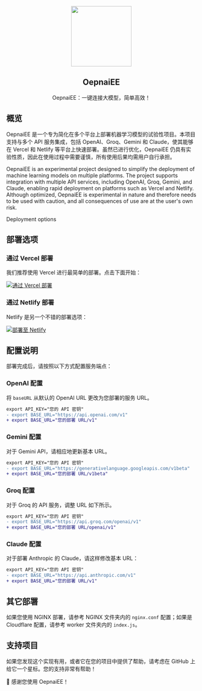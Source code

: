 <p align="center">
  <img width="160" src="./assets/ee.png" />
  <h2 align="center">OepnaiEE</h2>
  <p align="center">OepnaiEE：一键连接大模型，简单高效！</p>
</p>

## 概览

OepnaiEE 是一个专为简化在多个平台上部署机器学习模型的试验性项目。本项目支持与多个 API 服务集成，包括 OpenAI、Groq、Gemini 和 Claude，使其能够在 Vercel 和 Netlify 等平台上快速部署。虽然已进行优化，OepnaiEE 仍具有实验性质，因此在使用过程中需要谨慎，所有使用后果均需用户自行承担。

OepnaiEE is an experimental project designed to simplify the deployment of machine learning models on multiple platforms. The project supports integration with multiple API services, including OpenAI, Groq, Gemini, and Claude, enabling rapid deployment on platforms such as Vercel and Netlify. Although optimized, OepnaiEE is experimental in nature and therefore needs to be used with caution, and all consequences of use are at the user's own risk.

Deployment options


## 部署选项

### 通过 Vercel 部署

我们推荐使用 Vercel 进行最简单的部署。点击下面开始：

[![通过 Vercel 部署](https://vercel.com/button)](https://vercel.com/new/clone?repository-url=https://github.com/agicto/openaiee)

### 通过 Netlify 部署

Netlify 是另一个不错的部署选项：

[![部署至 Netlify](https://www.netlify.com/img/deploy/button.svg)](https://app.netlify.com/start/deploy?repository=https://github.com/agicto/openaiee)

## 配置说明

部署完成后，请按照以下方式配置服务端点：

### OpenAI 配置

将 `baseURL` 从默认的 OpenAI URL 更改为您部署的服务 URL。

```diff
export API_KEY="您的 API 密钥"
- export BASE_URL="https://api.openai.com/v1"
+ export BASE_URL="您的部署 URL/v1"
```

### Gemini 配置

对于 Gemini API，请相应地更新基本 URL。

```diff
export API_KEY="您的 API 密钥"
- export BASE_URL="https://generativelanguage.googleapis.com/v1beta"
+ export BASE_URL="您的部署 URL/v1beta"
```

### Groq 配置

对于 Groq 的 API 服务，调整 URL 如下所示。

```diff
export API_KEY="您的 API 密钥"
- export BASE_URL="https://api.groq.com/openai/v1"
+ export BASE_URL="您的部署 URL/openai/v1"
```

### Claude 配置

对于部署 Anthropic 的 Claude，请这样修改基本 URL：

```diff
export API_KEY="您的 API 密钥"
- export BASE_URL="https://api.anthropic.com/v1"
+ export BASE_URL="您的部署 URL/v1"
```

## 其它部署

如果您使用 NGINX 部署，请参考 NGINX 文件夹内的 `nginx.conf` 配置；如果是 Cloudflare 配置，请参考 worker 文件夹内的 `index.js`。

## 支持项目

如果您发现这个实现有用，或者它在您的项目中提供了帮助，请考虑在 GitHub 上给它一个星标。您的支持非常有帮助！

🌟 感谢您使用 OepnaiEE！
